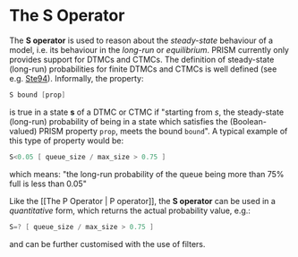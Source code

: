# The S Operator

The **S operator** is used to reason about the *steady-state* behaviour of a model, i.e. its behaviour in the *long-run* or *equilibrium*. PRISM currently only provides support for DTMCs and CTMCs. The definition of steady-state (long-run) probabilities for finite DTMCs and CTMCs is well defined (see e.g. [Ste94](https://www.prismmodelchecker.org/manual/Main/References#Ste94)). Informally, the property:

```c
S bound [prop]
```

is true in a state **s** of a DTMC or CTMC if "starting from *s*, the steady-state (long-run) probability of being in a state which satisfies the (Boolean-valued) PRISM property `prop`, meets the bound `bound`". A typical example of this type of property would be:

```c
S<0.05 [ queue_size / max_size > 0.75 ]
```

which means: "the long-run probability of the queue being more than 75% full is less than 0.05"

Like the [[The P Operator | P operator]], the **S operator** can be used in a *quantitative* form, which returns the actual probability value, e.g.:

```c
S=? [ queue_size / max_size > 0.75 ]
```

and can be further customised with the use of filters.

